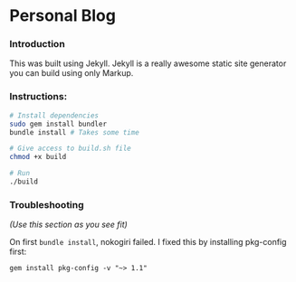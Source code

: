 # Personal Blog

### Introduction

This was built using Jekyll. Jekyll is a really awesome static site generator you can build using only Markup.

### Instructions:

```bash
# Install dependencies
sudo gem install bundler
bundle install # Takes some time

# Give access to build.sh file
chmod +x build

# Run
./build
```

### Troubleshooting

_(Use this section as you see fit)_

On first `bundle install`, nokogiri failed. I fixed this by installing pkg-config first:

`gem install pkg-config -v "~> 1.1"`